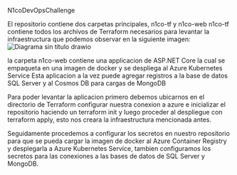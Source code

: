 
N1coDevOpsChallenge

El repositorio contiene dos carpetas principales, n1co-tf y n1co-web
n1co-tf contiene todos los archivos de Terraform necesarios para levantar la infraestructura que podemos observar en la siguiente imagen:
![Diagrama sin título drawio](https://github.com/christian9/N1coDevOpsChallenge/assets/2847885/01a3a9e9-0676-4b01-be36-6f090f38f276)

la carpeta n1co-web contiene una applicacion de ASP.NET Core la cual se empaqueta en una imagen de docker y se despliega al Azure Kubernetes Service
Esta aplicacion a la vez puede agregar registros a la base de datos SQL Server y al Cosmos DB para cargas de MongoDB


Para poder levantar la aplicacion primero debemos ubicarnos en el directorio de Terraform configurar nuestra conexion a azure e inicializar el repositorio
haciendo un terraform init y luego proceder al despliegue con terraform apply, esto nos creara la infraestructura mencionada antes.

Seguidamente procedemos a configurar los secretos en nuestro repositorio para que se pueda cargar la imagen de docker al Azure Container Registry y 
desplegarla a Azure Kubernetes Service, tambien configuramos los secretos para las conexiones a las bases de datos de SQL Server y MongoDB.
